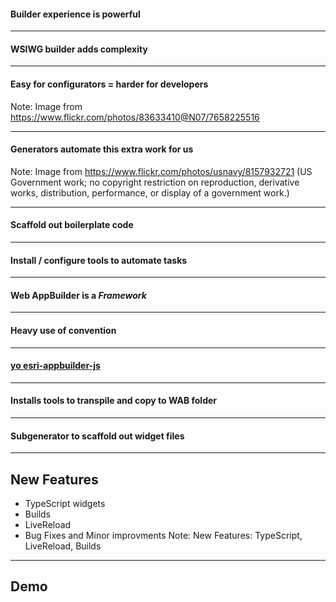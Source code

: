 
<!-- .slide: data-background="img/wab-builder.png" -->
#### Builder experience is powerful

---

<!-- .slide: data-background="img/wab-builder.png" -->
#### WSIWG builder adds complexity


---

<!-- .slide: data-background="img/problem-7658225516_00cf277f83_z.jpg" -->
#### Easy for configurators = harder for developers

Note: Image from https://www.flickr.com/photos/83633410@N07/7658225516

---

<!-- .slide: data-background="img/8157932721_4ec8229c21_o.jpg" -->
#### Generators automate this extra work for us

Note: Image from https://www.flickr.com/photos/usnavy/8157932721 (US Government work; no  copyright restriction on reproduction, derivative works, distribution, performance, or display of a government work.)

---

<!-- .slide: data-background="img/8157932721_4ec8229c21_o.jpg" -->
#### Scaffold out boilerplate code

---

<!-- .slide: data-background="img/8157932721_4ec8229c21_o.jpg" -->
#### Install / configure tools to automate tasks

---

<!-- .slide: data-background="img/wab-exploded.png" data-background-size="800px" data-background-color="#fff" -->
#### Web AppBuilder is a _Framework_

---

<!-- .slide: data-background="img/wab-widget-conventions.png" -->
#### Heavy use of convention

---

<!-- .slide: data-background="img/wab-generator-sceenshot.png" data-background-size="634px" data-background-color="#282923" -->
#### [yo esri-appbuilder-js](https://www.npmjs.com/package/generator-esri-appbuilder-js)

---

<!-- .slide: data-background="img/wab-generator-sceenshot.png" data-background-size="634px" data-background-color="#282923" -->
#### Installs tools to transpile and copy to WAB folder

---

<!-- .slide: data-background="img/wab-generator-sceenshot.png" data-background-size="634px" data-background-color="#282923" -->
#### Subgenerator to scaffold out widget files

---

<!-- .slide: data-background="reveal.js/img/2019/devsummit/bg-7.png" data-background-size="2000px" data-background-color="#19273E" -->
## New Features

- TypeScript widgets
- Builds
- LiveReload
- Bug Fixes and Minor improvments
Note: New Features: TypeScript, LiveReload, Builds

---

<!-- .slide: data-background="reveal.js/img/2019/devsummit/bg-4.png" -->

## Demo